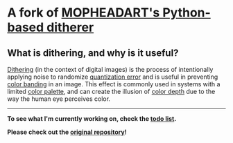 # A fork of [MOPHEADART's Python-based ditherer](https://github.com/MOPHEADART/Ditherer)

## What is dithering, and why is it useful?
[Dithering](https://en.wikipedia.org/wiki/Dither) (in the context of digital images) is the process of intentionally applying noise to randomize [quantization error](https://en.wikipedia.org/wiki/Quantization_(signal_processing)) and is useful in preventing [color banding](https://en.wikipedia.org/wiki/Colour_banding) in an image. This effect is commonly used in systems with a limited [color palette](https://en.wikipedia.org/wiki/Palette_(computing)), and can create the illusion of [color depth](https://en.wikipedia.org/wiki/Color_depth) due to the way the human eye perceives color.

---
**To see what I'm currently working on, check the [todo list](/todo.md).**

**Please check out the [original repository](https://github.com/MOPHEADART/Ditherer)!**

